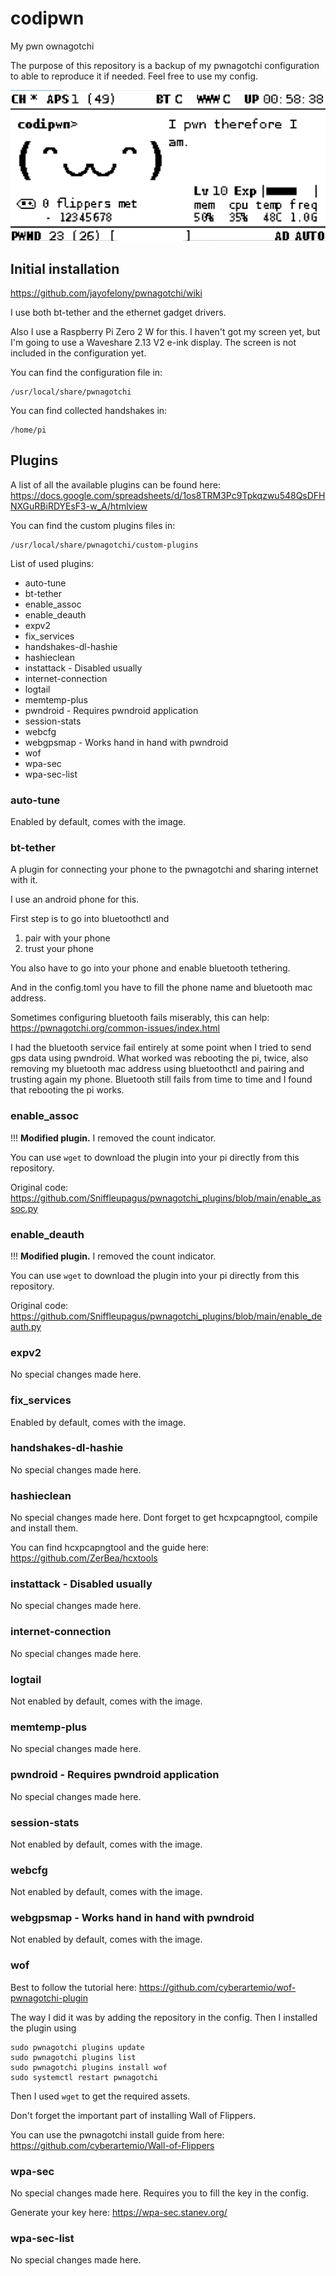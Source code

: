 # codipwn
My pwn ownagotchi

The purpose of this repository is a backup of my pwnagotchi configuration to able to reproduce it if needed. Feel free to use my config.  

![alt text](image.png)

## Initial installation 
https://github.com/jayofelony/pwnagotchi/wiki

I use both bt-tether and the ethernet gadget drivers. 

Also I use a Raspberry Pi Zero 2 W for this. I haven't got my screen yet, but I'm going to use a Waveshare 2.13 V2 e-ink display. The screen is not included in the configuration yet. 

You can find the configuration file in: 
```
/usr/local/share/pwnagotchi
```

You can find collected handshakes in: 
```
/home/pi
```

## Plugins 
A list of all the available plugins can be found here: 
https://docs.google.com/spreadsheets/d/1os8TRM3Pc9Tpkqzwu548QsDFHNXGuRBiRDYEsF3-w_A/htmlview


You can find the custom plugins files in: 
```
/usr/local/share/pwnagotchi/custom-plugins
```

List of used plugins: 
- auto-tune 
- bt-tether
- enable_assoc
- enable_deauth
- expv2
- fix_services
- handshakes-dl-hashie
- hashieclean
- instattack - Disabled usually 
- internet-connection 
- logtail 
- memtemp-plus
- pwndroid - Requires pwndroid application
- session-stats 
- webcfg
- webgpsmap - Works hand in hand with pwndroid
- wof
- wpa-sec
- wpa-sec-list

### auto-tune 
Enabled by default, comes with the image. 

### bt-tether
A plugin for connecting your phone to the pwnagotchi and sharing internet with it. 

I use an android phone for this. 

First step is to go into bluetoothctl and 
1. pair with your phone
2. trust your phone 

You also have to go into your phone and enable bluetooth tethering.  

And in the config.toml you have to fill the phone name and bluetooth mac address. 

Sometimes configuring bluetooth fails miserably, this can help: 
https://pwnagotchi.org/common-issues/index.html

I had the bluetooth service fail entirely at some point when I tried to send gps data using pwndroid. What worked was rebooting the pi, twice, also removing my bluetooth mac address using bluetoothctl and pairing and trusting again my phone. 
Bluetooth still fails from time to time and I found that rebooting the pi works.   

### enable_assoc
!!! **Modified plugin.** I removed the count indicator. 

You can use `wget` to download the plugin into your pi directly from this repository. 

Original code: https://github.com/Sniffleupagus/pwnagotchi_plugins/blob/main/enable_assoc.py

### enable_deauth
!!! **Modified plugin.** I removed the count indicator. 

You can use `wget` to download the plugin into your pi directly from this repository. 

Original code: https://github.com/Sniffleupagus/pwnagotchi_plugins/blob/main/enable_deauth.py

### expv2
No special changes made here. 

### fix_services
Enabled by default, comes with the image. 

### handshakes-dl-hashie
No special changes made here. 

### hashieclean
No special changes made here. Dont forget to get hcxpcapngtool, compile and install them. 

You can find hcxpcapngtool and the guide here: 
https://github.com/ZerBea/hcxtools

### instattack - Disabled usually 
No special changes made here. 

### internet-connection 
No special changes made here. 

### logtail 
Not enabled by default, comes with the image. 

### memtemp-plus
No special changes made here. 

### pwndroid - Requires pwndroid application
No special changes made here. 

### session-stats 
Not enabled by default, comes with the image. 

### webcfg
Not enabled by default, comes with the image. 

### webgpsmap - Works hand in hand with pwndroid
Not enabled by default, comes with the image. 

### wof
Best to follow the tutorial here:
https://github.com/cyberartemio/wof-pwnagotchi-plugin

The way I did it was by adding the repository in the config. Then I installed the plugin using 

```
sudo pwnagotchi plugins update 
sudo pwnagotchi plugins list 
sudo pwnagotchi plugins install wof 
sudo systemctl restart pwnagotchi 
```

Then I used `wget` to get the required assets. 

Don't forget the important part of installing Wall of Flippers. 

You can use the pwnagotchi install guide from here: 
https://github.com/cyberartemio/Wall-of-Flippers

### wpa-sec
No special changes made here. Requires you to fill the key in the config. 

Generate your key here: https://wpa-sec.stanev.org/

### wpa-sec-list

No special changes made here. 